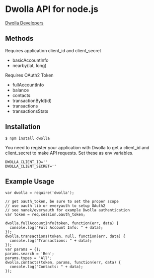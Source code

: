 # Dwolla API for node.js
[Dwolla Developers](https://www.dwolla.com/developers)

## Methods

Requires application client_id and client_secret
  * basicAccountInfo
  * nearby(lat, long)

Requires OAuth2 Token
  * fullAccountInfo
  * balance
  * contacts
  * transactionById(id)
  * transactions
  * transactionsStats

## Installation

    $ npm install dwolla

You need to register your application with Dwolla to get a client_id and
client_secret to make API requests. Set these as env variables.

    DWOLLA_CLIENT_ID=''
    DWOLLA_CLIENT_SECRET=''

## Example Usage

    var dwolla = require('dwolla');

    // get oauth_token, be sure to set the proper scope
    // use oauth lib or everyauth to setup OAuth2
    // see nanek/everyauth for example Dwolla authentication
    var token = req.session.oauth_token;

    dwolla.fullAccountInfo(token, function(err, data) {
      console.log("Full Account Info: " + data);
    });
    dwolla.transactions(token, null, function(err, data) {
      console.log("Transactions: " + data);
    });
    var params = {};
    params.search = 'Ben';
    params.types = 'All';
    dwolla.contacts(token, params, function(err, data) {
      console.log("Contacts: " + data);
    });
